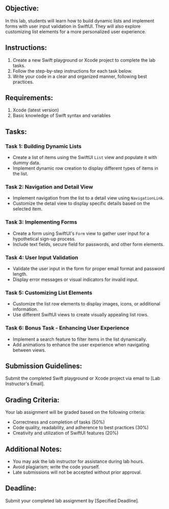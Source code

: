 ## Objective:

In this lab, students will learn how to build dynamic lists and implement forms with user input validation in SwiftUI. They will also explore customizing list elements for a more personalized user experience.

## Instructions:

1. Create a new Swift playground or Xcode project to complete the lab tasks.
2. Follow the step-by-step instructions for each task below.
3. Write your code in a clear and organized manner, following best practices.

## Requirements:

1. Xcode (latest version)
2. Basic knowledge of Swift syntax and variables

## Tasks:

### Task 1: Building Dynamic Lists

- Create a list of items using the SwiftUI `List` view and populate it with dummy data.
- Implement dynamic row creation to display different types of items in the list.

### Task 2: Navigation and Detail View

- Implement navigation from the list to a detail view using `NavigationLink`.
- Customize the detail view to display specific details based on the selected item.

### Task 3: Implementing Forms

- Create a form using SwiftUI's `Form` view to gather user input for a hypothetical sign-up process.
- Include text fields, secure field for passwords, and other form elements.

### Task 4: User Input Validation

- Validate the user input in the form for proper email format and password length.
- Display error messages or visual indicators for invalid input.

### Task 5: Customizing List Elements

- Customize the list row elements to display images, icons, or additional information.
- Use different SwiftUI views to create visually appealing list rows.

### Task 6: Bonus Task - Enhancing User Experience

- Implement a search feature to filter items in the list dynamically.
- Add animations to enhance the user experience when navigating between views.

## Submission Guidelines:

Submit the completed Swift playground or Xcode project via email to [Lab Instructor's Email].

## Grading Criteria:

Your lab assignment will be graded based on the following criteria:
- Correctness and completion of tasks (50%)
- Code quality, readability, and adherence to best practices (30%)
- Creativity and utilization of SwiftUI features (20%)

## Additional Notes:

- You may ask the lab instructor for assistance during lab hours.
- Avoid plagiarism; write the code yourself.
- Late submissions will not be accepted without prior approval.

## Deadline:

Submit your completed lab assignment by [Specified Deadline].